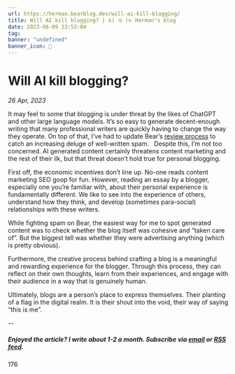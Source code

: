 ```yaml
---
url: https://herman.bearblog.dev/will-ai-kill-blogging/
title: Will AI kill blogging? | ᕕ( ᐛ )ᕗ Herman's blog
date: 2023-06-09 23:53:04
tag: 
banner: "undefined"
banner_icon: 🔖
---
```

# Will AI kill blogging?

_26 Apr, 2023_

It may feel to some that blogging is under threat by the likes of ChatGPT and other large language models. It’s so easy to generate decent-enough writing that many professional writers are quickly having to change the way they operate. On top of that, I’ve had to update Bear’s [review process](/the-chatgpt-vs-bear-blog-spam-war/) to catch an increasing deluge of well-written spam.   Despite this, I’m not too concerned. AI generated content certainly threatens content marketing and the rest of their ilk, but that threat doesn’t hold true for personal blogging.

First off, the economic incentives don’t line up. No-one reads content marketing SEO goop for fun. However, reading an essay by a blogger, especially one you’re familiar with, about their personal experience is fundamentally different. We like to see into the experience of others, understand how they think, and develop (sometimes para-social) relationships with these writers.

While fighting spam on Bear, the easiest way for me to spot generated content was to check whether the blog itself was cohesive and “taken care of”. But the biggest tell was whether they were advertising anything (which is pretty obvious).

Furthermore, the creative process behind crafting a blog is a meaningful and rewarding experience for the blogger. Through this process, they can reflect on their own thoughts, learn from their experiences, and engage with their audience in a way that is genuinely human.

Ultimately, blogs are a person’s place to express themselves. Their planting of a flag in the digital realm. It is their shout into the void, their way of saying “this is me”.

--

##### Enjoyed the article? I write about 1-2 a month. Subscribe via [email](/subscribe/) or [RSS feed](/feed/).

 176